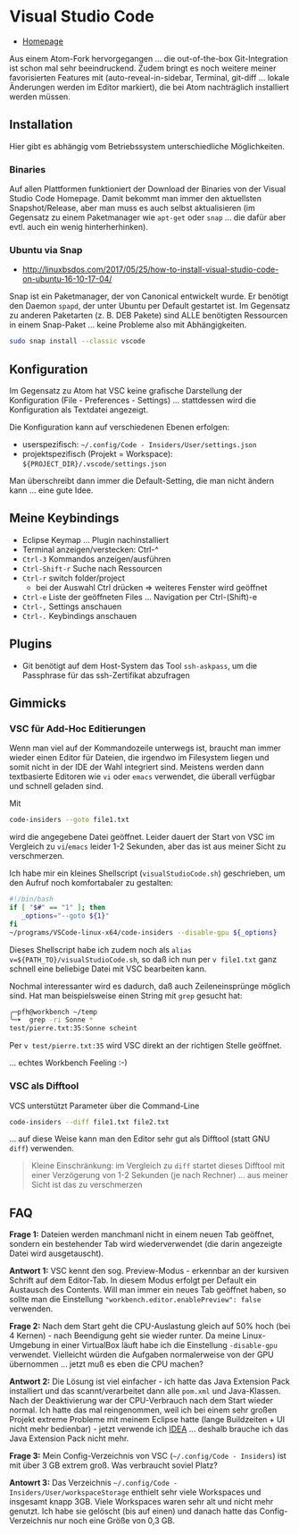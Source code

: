 # Visual Studio Code

* [Homepage](https://code.visualstudio.com/?wt.mc_id=DX_841432&utm_source=vscom&utm_medium=ms%20web&utm_campaign=VSCOM%20Home)

Aus einem Atom-Fork hervorgegangen ... die out-of-the-box Git-Integration ist schon mal sehr beeindruckend. Zudem bringt es noch weitere meiner favorisierten Features mit (auto-reveal-in-sidebar, Terminal, git-diff ... lokale Änderungen werden im Editor markiert), die bei Atom nachträglich installiert werden müssen. 

## Installation

Hier gibt es abhängig vom Betriebssystem unterschiedliche Möglichkeiten. 

### Binaries

Auf allen Plattformen funktioniert der Download der Binaries von der Visual Studio Code Homepage. Damit bekommt man immer den aktuellsten Snapshot/Release, aber man muss es auch selbst aktualisieren (im Gegensatz zu einem Paketmanager wie `apt-get` oder `snap` ... die dafür aber evtl. auch ein wenig hinterherhinken).

### Ubuntu via Snap

* http://linuxbsdos.com/2017/05/25/how-to-install-visual-studio-code-on-ubuntu-16-10-17-04/

Snap ist ein Paketmanager, der von Canonical entwickelt wurde. Er benötigt den Daemon `spapd`, der unter Ubuntu per Default gestartet ist. Im Gegensatz zu anderen Paketarten (z. B. DEB Pakete) sind ALLE benötigten Ressourcen in einem Snap-Paket ... keine Probleme also mit Abhängigkeiten.

```bash
sudo snap install --classic vscode
```

## Konfiguration

Im Gegensatz zu Atom hat VSC keine grafische Darstellung der Konfiguration (File - Preferences - Settings) ... stattdessen wird die Konfiguration als Textdatei angezeigt.

Die Konfiguration kann auf verschiedenen Ebenen erfolgen:

* userspezifisch: `~/.config/Code - Insiders/User/settings.json`
* projektspezifisch (Projekt = Workspace): `${PROJECT_DIR}/.vscode/settings.json` 

Man überschreibt dann immer die Default-Setting, die man nicht ändern kann ... eine gute Idee.

## Meine Keybindings

* Eclipse Keymap ... Plugin nachinstalliert
* Terminal anzeigen/verstecken: Ctrl-^
* `Ctrl-3` Kommandos anzeigen/ausführen
* `Ctrl-Shift-r` Suche nach Ressourcen
* `Ctrl-r` switch folder/project
  * bei der Auswahl Ctrl drücken => weiteres Fenster wird geöffnet
* `Ctrl-e` Liste der geöffneten Files ... Navigation per Ctrl-(Shift)-e
* `Ctrl-,` Settings anschauen
* `Ctrl-.` Keybindings anschauen 

## Plugins

* Git benötigt auf dem Host-System das Tool `ssh-askpass`, um die Passphrase für das ssh-Zertifikat abzufragen

## Gimmicks

### VSC für Add-Hoc Editierungen

Wenn man viel auf der Kommandozeile unterwegs ist, braucht man immer wieder einen Editor für Dateien, die irgendwo im Filesystem liegen und somit nicht in der IDE der Wahl integriert sind. Meistens werden dann textbasierte Editoren wie `vi` oder `emacs` verwendet, die überall verfügbar und schnell geladen sind.

Mit

```bash
code-insiders --goto file1.txt
```

wird die angegebene Datei geöffnet. Leider dauert der Start von VSC im Vergleich zu `vi`/`emacs` leider 1-2 Sekunden, aber das ist aus meiner Sicht zu verschmerzen.

Ich habe mir ein kleines Shellscript (`visualStudioCode.sh`) geschrieben, um den Aufruf noch komfortabaler zu gestalten:

```bash
#!/bin/bash
if [ "$#" == "1" ]; then
   _options="--goto ${1}"
fi
~/programs/VSCode-linux-x64/code-insiders --disable-gpu ${_options}
```

Dieses Shellscript habe ich zudem noch als `alias v=${PATH_TO}/visualStudioCode.sh`, so daß ich nun per `v file1.txt` ganz schnell eine beliebige Datei mit VSC bearbeiten kann.

Nochmal interessanter wird es dadurch, daß auch Zeileneinsprünge möglich sind. Hat man beispielsweise einen String mit `grep` gesucht hat:

```bash
╭─pfh@workbench ~/temp
╰─➤  grep -ri Sonne *
test/pierre.txt:35:Sonne scheint
```

Per `v test/pierre.txt:35` wird VSC direkt an der richtigen Stelle geöffnet. 

... echtes Workbench Feeling :-)

### VSC als Difftool

VCS unterstützt Parameter über die Command-Line

```bash
code-insiders --diff file1.txt file2.txt
```

... auf diese Weise kann man den Editor sehr gut als Difftool (statt GNU `diff`) verwenden. 

> Kleine Einschränkung: im Vergleich zu `diff` startet dieses Difftool mit einer Verzögerung von 1-2 Sekunden (je nach Rechner) ... aus meiner Sicht ist das zu verschmerzen

## FAQ

**Frage 1:** Dateien werden manchmanl nicht in einem neuen Tab geöffnet, sondern ein bestehender Tab wird wiederverwendet (die darin angezeigte Datei wird ausgetauscht).

**Antwort 1:** VSC kennt den sog. Preview-Modus - erkennbar an der kursiven Schrift auf dem Editor-Tab. In diesem Modus erfolgt per Default ein Austausch des Contents. Will man immer ein neues Tab geöffnet haben, so sollte man die Einstellung `"workbench.editor.enablePreview": false` verwenden.

**Frage 2:** Nach dem Start geht die CPU-Auslastung gleich auf 50% hoch (bei 4 Kernen) - nach Beendigung geht sie wieder runter. Da meine Linux-Umgebung in einer VirtualBox läuft habe ich die Einstellung `-disable-gpu` verwendet. Vielleicht würden die Aufgaben normalerweise von der GPU übernommen ... jetzt muß es eben die CPU machen?

**Antwort 2:** Die Lösung ist viel einfacher - ich hatte das Java Extension Pack installiert und das scannt/verarbeitet dann alle `pom.xml` und Java-Klassen. Nach der Deaktivierung war der CPU-Verbrauch nach dem Start wieder normal. Ich hatte das mal reingenommen, weil ich bei einem sehr großen Projekt extreme Probleme mit meinem Eclipse hatte (lange Buildzeiten + UI nicht mehr bedienbar) - jetzt verwende ich [IDEA](idea.md) ... deshalb brauche ich das Java Extension Pack nicht mehr.

**Frage 3:** Mein Config-Verzeichnis von VSC (`~/.config/Code - Insiders`) ist mit über 3 GB extrem groß. Was verbraucht soviel Platz?

**Antowrt 3:** Das Verzeichnis `~/.config/Code - Insiders/User/workspaceStorage` enthielt sehr viele Workspaces und insgesamt knapp 3GB. Viele Workspaces waren sehr alt und nicht mehr genutzt. Ich habe sie gelöscht (bis auf einen) und danach hatte das Config-Verzeichnis nur noch eine Größe von 0,3 GB.